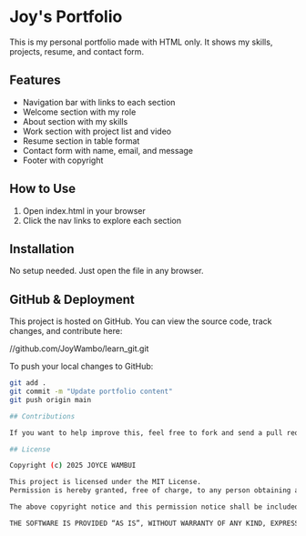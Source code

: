 # Joy's Portfolio

This is my personal portfolio made with HTML only. It shows my skills, projects, resume, and contact form.

## Features

- Navigation bar with links to each section
- Welcome section with my role
- About section with my skills
- Work section with project list and video
- Resume section in table format
- Contact form with name, email, and message
- Footer with copyright

## How to Use

1. Open index.html in your browser
2. Click the nav links to explore each section

## Installation

No setup needed. Just open the file in any browser.

## GitHub & Deployment

This project is hosted on GitHub. You can view the source code, track changes, and contribute here:

//github.com/JoyWambo/learn_git.git

To push your local changes to GitHub:

```bash
git add .
git commit -m "Update portfolio content"
git push origin main

## Contributions

If you want to help improve this, feel free to fork and send a pull request.

## License

Copyright (c) 2025 JOYCE WAMBUI

This project is licensed under the MIT License.
Permission is hereby granted, free of charge, to any person obtaining a copy of this software and associated documentation files (the “Software”), to deal in the Software without restriction, including without limitation the rights to use, copy, modify, merge, publish, distribute, sublicense, and/or sell copies of the Software, and to permit persons to whom the Software is furnished to do so, subject to the following conditions:

The above copyright notice and this permission notice shall be included in all copies or substantial portions of the Software.

THE SOFTWARE IS PROVIDED “AS IS”, WITHOUT WARRANTY OF ANY KIND, EXPRESS OR IMPLIED, INCLUDING BUT NOT LIMITED TO THE WARRANTIES OF MERCHANTABILITY, FITNESS FOR A PARTICULAR PURPOSE AND NONINFRINGEMENT. IN NO EVENT SHALL THE AUTHORS OR COPYRIGHT HOLDERS BE LIABLE FOR ANY CLAIM, DAMAGES OR OTHER LIABILITY, WHETHER IN AN ACTION OF CONTRACT, TORT OR OTHERWISE, ARISING FROM, OUT OF OR IN CONNECTION WITH THE SOFTWARE OR THE USE OR OTHER DEALINGS IN THE SOFTWARE.
```
